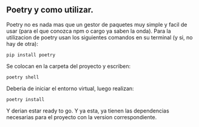 
## Poetry y como utilizar. 
Poetry no es nada mas que un gestor de paquetes muy simple y facil de usar (para el que conozca npm o cargo ya saben la onda).
Para la utilizacion de poetry usan los siguientes comandos en su terminal (y si, no hay de otra):
```
pip install poetry
```
Se colocan en la carpeta del proyecto y escriben:
```
poetry shell
```
Deberia de iniciar el entorno virtual, luego realizan:
```
poetry install
```
Y derian estar ready to go.
Y ya esta, ya tienen las dependencias necesarias para el proyecto con la version correspondiente.

